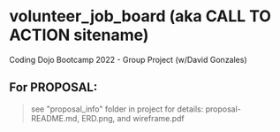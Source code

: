 # volunteer_job_board (aka CALL TO ACTION sitename)
Coding Dojo Bootcamp 2022 - Group Project (w/David Gonzales)

## For PROPOSAL: 

> see "proposal_info" folder in project for details: proposal-README.md, ERD.png, and wireframe.pdf
